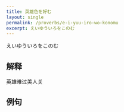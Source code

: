 ```yaml
---
title: 英雄色を好む
layout: single
permalink: /proverbs/e-i-yuu-iro-wo-konomu
excerpt: えいゆういろをこのむ
---
```


えいゆういろをこのむ

## 解释

英雄难过美人关

## 例句

